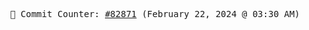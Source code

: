 <p align="center">
    <samp>
        📮 Commit Counter: <a href="https://github.com/Javascript-void0/Javascript-void0/commits/main">#82871</a> (February 22, 2024 @ 03:30 AM)
    </samp>
</p>
